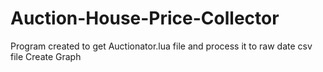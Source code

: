# Auction-House-Price-Collector

Program created to get Auctionator.lua file and process it to raw date csv file
Create Graph
